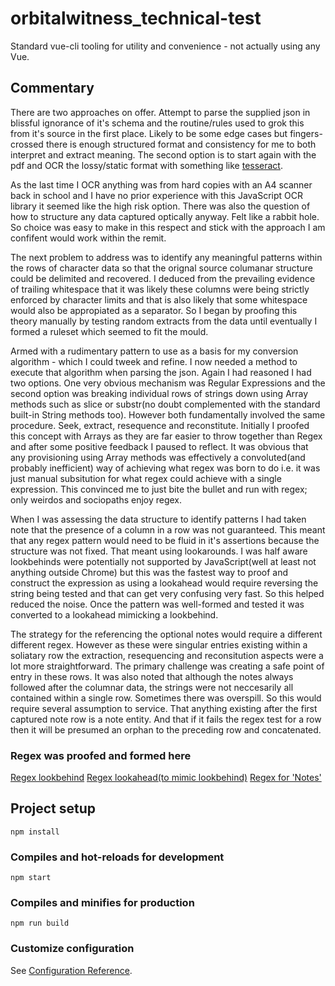 # orbitalwitness_technical-test

Standard vue-cli tooling for utility and convenience - not actually using any Vue.

## Commentary

There are two approaches on offer. Attempt to parse the supplied json in blissful ignorance of it's schema and the routine/rules used to grok this from it's source in the first place. Likely to be some edge cases but fingers-crossed there is enough structured format and consistency for me to both interpret and extract meaning. The second option is to start again with the pdf and OCR the lossy/static format with something like [tesseract](https://tesseract.projectnaptha.com/).

As the last time I OCR anything was from hard copies with an A4 scanner back in school and I have no prior experience with this JavaScript OCR library it seemed like the high risk option. There was also the question of how to structure any data captured optically anyway. Felt like a rabbit hole. So choice was easy to make in this respect and stick with the approach I am confifent would work within the remit.

The next problem to address was to identify any meaningful patterns within the rows of character data so that the orignal source columanar structure could be delimited and recovered. I deduced from the prevailing evidence of trailing whitespace that it was likely these columns were being strictly enforced by character limits and that is also likely that some whitespace would also be appropiated as a separator. So I began by proofing this theory manually by testing random extracts from the data until eventually I formed a ruleset which seemed to fit the mould.

Armed with a rudimentary pattern to use as a basis for my conversion algorithm - which I could tweek and refine. I now needed a method to execute that algorithm when parsing the json. Again I had reasoned I had two options. One very obvious mechanism was Regular Expressions and the second option was breaking individual rows of strings down using Array methods such as slice or substr(no doubt complemented with the standard built-in String methods too). However both fundamentally involved the same procedure. Seek, extract, resequence and reconstitute. Initially I proofed this concept with Arrays as they are far easier to throw together than Regex and after some positive feedback I paused to reflect. It was obvious that any provisioning using Array methods was effectively a convoluted(and probably inefficient) way of achieving what regex was born to do i.e. it was just manual subsitution for what regex could achieve with a single expression. This convinced me to just bite the bullet and run with regex; only weirdos and sociopaths enjoy regex. 

When I was assessing the data structure to identify patterns I had taken note that the presence of a column in a row was not guaranteed. This meant that any regex pattern would need to be fluid in it's assertions because the structure was not fixed. That meant using lookarounds. I was half aware lookbehinds were potentially not supported by JavaScript(well at least not anything outside Chrome) but this was the fastest way to proof and construct the expression as using a lookahead would require reversing the string being tested and that can get very confusing very fast. So this helped reduced the noise. Once the pattern was well-formed and tested it was converted to a lookahead mimicking a lookbehind.

The strategy for the referencing the optional notes would require a different different regex. However as these were singular entries existing within a soliatary row the extraction, resequencing and reconsitution aspects were a lot more straightforward. The primary challenge was creating a safe point of entry in these rows. It was also noted that although the notes always followed after the columnar data, the strings were not neccesarily all contained within a single row. Sometimes there was overspill. So this would require several assumption to service. That anything existing after the first captured note row is a note entity. And that if it fails the regex test for a row then it will be presumed an orphan to the preceding row and concatenated.

### Regex was proofed and formed here
[Regex lookbehind](https://regex101.com/r/mZPlFn/1/)
[Regex lookahead(to mimic lookbehind)](https://regex101.com/r/0zUAUp/4/)
[Regex for 'Notes'](https://regex101.com/r/YMmgSs/1/)

## Project setup
```
npm install
```

### Compiles and hot-reloads for development
```
npm start
```

### Compiles and minifies for production
```
npm run build
```

### Customize configuration
See [Configuration Reference](https://cli.vuejs.org/config/).
